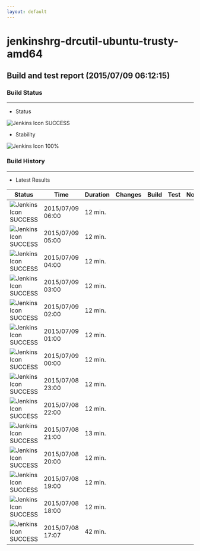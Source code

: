 ```yaml
---
layout: default
---
```

# jenkinshrg-drcutil-ubuntu-trusty-amd64
## Build and test report (2015/07/09 06:12:15)
### Build Status
___
* Status
  
![Jenkins Icon](http://jenkinshrg.github.io/images/48x48/blue.png)
SUCCESS
  
* Stability
  
![Jenkins Icon](http://jenkinshrg.github.io/images/48x48/health-80plus.png)
100%
  
### Build History
___
* Latest Results
  
|Status|Time|Duration|Changes|Build|Test|Note|
|---|---|---|---|---|---|---|
|![Jenkins Icon](http://jenkinshrg.github.io/images/24x24/blue.png)SUCCESS|2015/07/09 06:00|12 min.|||| |
|![Jenkins Icon](http://jenkinshrg.github.io/images/24x24/blue.png)SUCCESS|2015/07/09 05:00|12 min.|||| |
|![Jenkins Icon](http://jenkinshrg.github.io/images/24x24/blue.png)SUCCESS|2015/07/09 04:00|12 min.|||| |
|![Jenkins Icon](http://jenkinshrg.github.io/images/24x24/blue.png)SUCCESS|2015/07/09 03:00|12 min.|||| |
|![Jenkins Icon](http://jenkinshrg.github.io/images/24x24/blue.png)SUCCESS|2015/07/09 02:00|12 min.|||| |
|![Jenkins Icon](http://jenkinshrg.github.io/images/24x24/blue.png)SUCCESS|2015/07/09 01:00|12 min.|||| |
|![Jenkins Icon](http://jenkinshrg.github.io/images/24x24/blue.png)SUCCESS|2015/07/09 00:00|12 min.|||| |
|![Jenkins Icon](http://jenkinshrg.github.io/images/24x24/blue.png)SUCCESS|2015/07/08 23:00|12 min.|||| |
|![Jenkins Icon](http://jenkinshrg.github.io/images/24x24/blue.png)SUCCESS|2015/07/08 22:00|12 min.|||| |
|![Jenkins Icon](http://jenkinshrg.github.io/images/24x24/blue.png)SUCCESS|2015/07/08 21:00|13 min.|||| |
|![Jenkins Icon](http://jenkinshrg.github.io/images/24x24/blue.png)SUCCESS|2015/07/08 20:00|12 min.|||| |
|![Jenkins Icon](http://jenkinshrg.github.io/images/24x24/blue.png)SUCCESS|2015/07/08 19:00|12 min.|||| |
|![Jenkins Icon](http://jenkinshrg.github.io/images/24x24/blue.png)SUCCESS|2015/07/08 18:00|12 min.|||| |
|![Jenkins Icon](http://jenkinshrg.github.io/images/24x24/blue.png)SUCCESS|2015/07/08 17:07|42 min.|||| |
